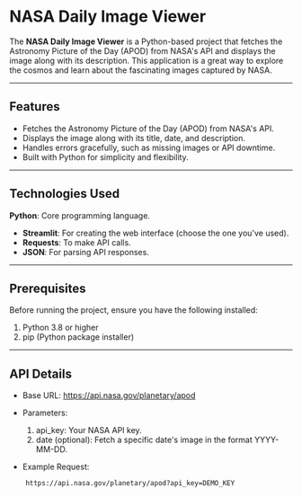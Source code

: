 # NASA Daily Image Viewer

The **NASA Daily Image Viewer** is a Python-based project that fetches the Astronomy Picture of the Day (APOD) from NASA's API and displays the image along with its description. This application is a great way to explore the cosmos and learn about the fascinating images captured by NASA.

---
## Features

- Fetches the Astronomy Picture of the Day (APOD) from NASA's API.
- Displays the image along with its title, date, and description.
- Handles errors gracefully, such as missing images or API downtime.
- Built with Python for simplicity and flexibility.

---
## Technologies Used

**Python**: Core programming language.
- **Streamlit**: For creating the web interface (choose the one you've used).
- **Requests**: To make API calls.
- **JSON**: For parsing API responses.

---

## Prerequisites

Before running the project, ensure you have the following installed:

1. Python 3.8 or higher
2. pip (Python package installer)

---

## API Details

- Base URL: https://api.nasa.gov/planetary/apod

- Parameters:
  1. api_key: Your NASA API key.
  2. date (optional): Fetch a specific date's image in the format YYYY-MM-DD.

- Example Request:

```bash
    https://api.nasa.gov/planetary/apod?api_key=DEMO_KEY
```